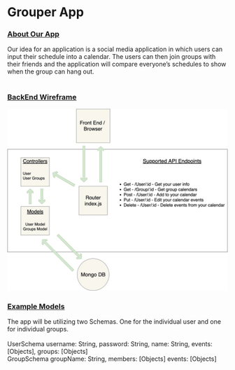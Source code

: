 <h1>Grouper App</h1>

<h3><u>About Our App</u></h3>
Our idea for an application is a social media application in which users can input their schedule into a calendar.  The users can then join groups with their friends and the application will compare everyone’s schedules to show when the group can hang out.
<br><br>

<h3><u>BackEnd Wireframe</u></h3>
<img src="/Resources/backend-diagram.jpg">
<br>
<h3><u>Example Models</u></h3>
The app will be utilizing two Schemas.  One for the individual user and one for individual groups.
<br><br>
UserSchema
	username: String,
	password: String,
	name: String, 
	events: [Objects],
	groups: [Objects]
<br>
GroupSchema
	groupName: String,
	members: [Objects]
	events: [Objects]
<br><br>